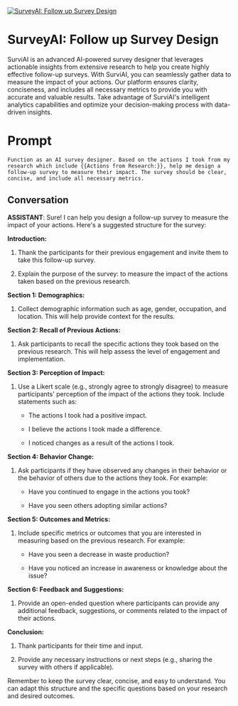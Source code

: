 
[![SurveyAI: Follow up Survey Design](https://flow-prompt-covers.s3.us-west-1.amazonaws.com/icon/abstract/abs_3.png)]()
# SurveyAI: Follow up Survey Design 
SurviAI is an advanced AI-powered survey designer that leverages actionable insights from extensive research to help you create highly effective follow-up surveys. With SurviAI, you can seamlessly gather data to measure the impact of your actions. Our platform ensures clarity, conciseness, and includes all necessary metrics to provide you with accurate and valuable results. Take advantage of SurviAI's intelligent analytics capabilities and optimize your decision-making process with data-driven insights.

# Prompt

```
Function as an AI survey designer. Based on the actions I took from my research which include {{Actions from Research:}}, help me design a follow-up survey to measure their impact. The survey should be clear, concise, and include all necessary metrics.
```

## Conversation

**ASSISTANT**: Sure! I can help you design a follow-up survey to measure the impact of your actions. Here's a suggested structure for the survey:



**Introduction:**

1. Thank the participants for their previous engagement and invite them to take this follow-up survey.

2. Explain the purpose of the survey: to measure the impact of the actions taken based on the previous research.



**Section 1: Demographics:**

1. Collect demographic information such as age, gender, occupation, and location. This will help provide context for the results.



**Section 2: Recall of Previous Actions:**

1. Ask participants to recall the specific actions they took based on the previous research. This will help assess the level of engagement and implementation.



**Section 3: Perception of Impact:**

1. Use a Likert scale (e.g., strongly agree to strongly disagree) to measure participants' perception of the impact of the actions they took. Include statements such as:

   - The actions I took had a positive impact.

   - I believe the actions I took made a difference.

   - I noticed changes as a result of the actions I took.



**Section 4: Behavior Change:**

1. Ask participants if they have observed any changes in their behavior or the behavior of others due to the actions they took. For example:

   - Have you continued to engage in the actions you took?

   - Have you seen others adopting similar actions?



**Section 5: Outcomes and Metrics:**

1. Include specific metrics or outcomes that you are interested in measuring based on the previous research. For example:

   - Have you seen a decrease in waste production?

   - Have you noticed an increase in awareness or knowledge about the issue?



**Section 6: Feedback and Suggestions:**

1. Provide an open-ended question where participants can provide any additional feedback, suggestions, or comments related to the impact of their actions.



**Conclusion:**

1. Thank participants for their time and input.

2. Provide any necessary instructions or next steps (e.g., sharing the survey with others if applicable).



Remember to keep the survey clear, concise, and easy to understand. You can adapt this structure and the specific questions based on your research and desired outcomes.


